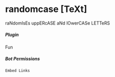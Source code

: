 # randomcase [TeXt]

raNdomIsEs uppERcASE aNd lOwerCASe LETTeRS
			

##### Plugin
Fun


##### Bot Permissions
`Embed Links`